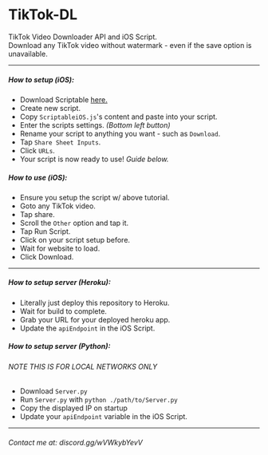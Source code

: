 # TikTok-DL
TikTok Video Downloader API and iOS Script. <br>
Download any TikTok video without watermark - even if the save option is unavailable.
<hr>

##### <b>How to setup (iOS):</b>
* Download Scriptable <a href=https://apps.apple.com/us/app/scriptable/id1405459188>here.</a>
* Create new script.
* Copy `ScriptableiOS.js`'s content and paste into your script.
* Enter the scripts settings. *(Bottom left button)*
* Rename your script to anything you want - such as `Download`.
* Tap `Share Sheet Inputs`.
* Click `URLs`.
* Your script is now ready to use! *Guide below.*

##### <b>How to use (iOS):</b>
* Ensure you setup the script w/ above tutorial.
* Goto any TikTok video.
* Tap share.
* Scroll the `Other` option and tap it.
* Tap Run Script.
* Click on your script setup before.
* Wait for website to load.
* Click Download.
<hr>

##### <b>How to setup server (Heroku):</b>
* Literally just deploy this repository to Heroku.
* Wait for build to complete.
* Grab your URL for your deployed heroku app.
* Update the `apiEndpoint` in the iOS Script.

##### <b>How to setup server (Python):</b>
###### *NOTE THIS IS FOR LOCAL NETWORKS ONLY*
* Download `Server.py`
* Run `Server.py` with `python ./path/to/Server.py`
* Copy the displayed IP on startup
* Update your `apiEndpoint` variable in the iOS Script.
<hr>

###### Contact me at: discord.gg/wVWkybYevV 
